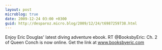 ```yaml
---
layout: post
microblog: true
date: 2009-12-24 03:00 +0300
guid: http://desparoz.micro.blog/2009/12/24/t6987259738.html
---
```

Enjoy Eric Douglas' latest diving adventure ebook. RT @BooksbyEric: Ch. 2 of Queen Conch is now online. Get the link at www.booksbyeric.com
